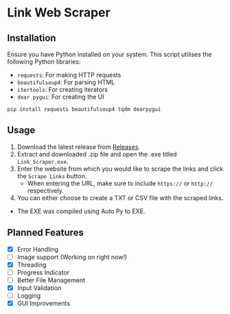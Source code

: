 # Link Web Scraper

## Installation

Ensure you have Python installed on your system. This script utilises the following Python libraries:

- `requests`: For making HTTP requests
- `beautifulsoup4`: For parsing HTML
- `itertools`: For creating iterators
- `dear pygui`: For creating the UI

```
pip install requests beautifulsoup4 tqdm dearpygui
```

## Usage

1. Download the latest release from [Releases](https://github.com/DJFox11/python-link-scraper/releases/tag/master).
2. Extract and downloaded .zip file and open the .exe titled `Link_Scraper.exe`.
3. Enter the website from which you would like to scrape the links and click the `Scrape Links` button.
    - When entering the URL, make sure to include `https://` or `http://` respectively.
4. You can either choose to create a TXT or CSV file with the scraped links.

- The EXE was compiled using Auto Py to EXE.

## Planned Features

- [x] Error Handling
- [ ] Image support (Working on right now!)
- [x] Threading
- [ ] Progress Indicator
- [ ] Better File Management
- [x] Input Validation
- [ ] Logging
- [x] GUI Improvements
